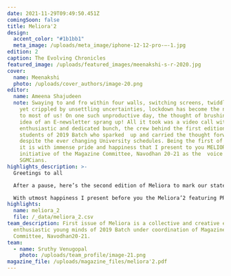 ```yaml
---
date: 2021-11-29T09:49:50.451Z
comingSoon: false
title: Meliora'2
design:
  accent_color: "#1b1bb1"
  meta_image: /uploads/meta_image/iphone-12-12-pro-–-1.jpg
edition: 2
caption: The Evolving Chronicles
featured_image: /uploads/featured_images/meenakshi-s-r-2020.jpg
cover:
  name: Meenakshi
  photo: /uploads/cover_authors/image-20.png
editor:
  name: Ameena Shajudeen
  note: Swaying to and fro within four walls, switching screens, twiddling thumbs,
    yet crippled by unsettling uncertainties, lockdown has become the new normal
    to most of us! On one such unproductive day, the thought of brushing up the
    idea of an E-newsletter sprang up! All it took was a video call with the
    enthusiastic and dedicated bunch, the crew behind the first edition, the
    students of 2019 Batch who sparked  up and carried the thought forward
    despite the ever changing University schedules. Being the first of its kind,
    it is with immense pride and happiness that I present to you MELIORA, an
    initiative of the Magazine Committee, Navodhan 20-21 as the  voice of fellow
    SGMCians.
highlights_description: >-
  Greetings to all

  After a pause, here’s the second edition of Meliora to mark our statement of solidarity with the authenticity in being oneself fearlessly, standing hand in hand with the oppressed and admiration for the struggles of survival rights.

  With utmost happiness I present before you the Meliora’2 featuring PRIDE! A collection of works of 2020 batch.
highlights:
  name: meliora_2
  file: /_data/meliora_2.csv
team_description: First issue of Meliora is a collective and creative effort of
  enthusiastic young minds of 2019 Batch under coordination of Magazine
  Committee, Navodhan20-21.
team:
  - name: Sruthy Venugopal
    photo: /uploads/team_profile/image-21.png
magazine_file: /uploads/magazine_files/meliora'2.pdf
---
```

